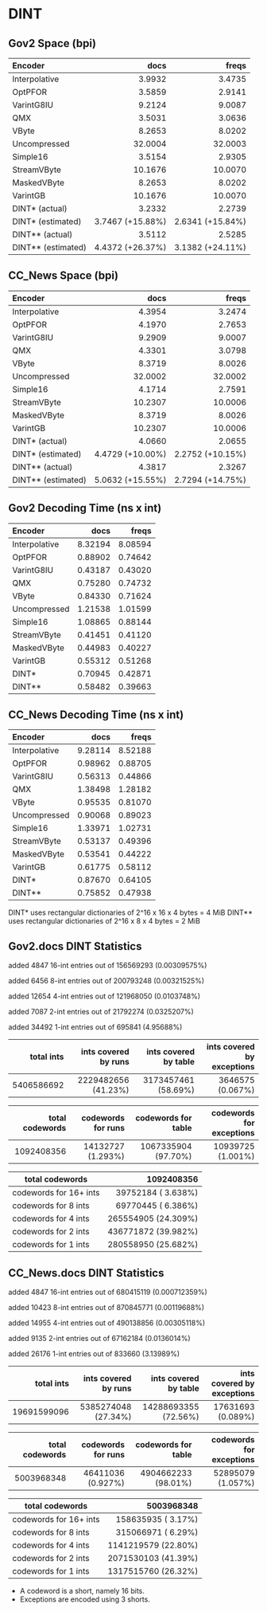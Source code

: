 DINT
====

Gov2 Space (bpi)
----------------

| Encoder           | docs              | freqs            |
|:------------------|------------------:|-----------------:|
| Interpolative     |  3.9932           |  3.4735          |
| OptPFOR           |  3.5859           |  2.9141          |
| VarintG8IU        |  9.2124           |  9.0087          |
| QMX               |  3.5031           |  3.0636          |
| VByte             |  8.2653           |  8.0202          |
| Uncompressed      | 32.0004           | 32.0003          |
| Simple16          |  3.5154           |  2.9305          |
| StreamVByte       | 10.1676           | 10.0070          |
| MaskedVByte       |  8.2653           |  8.0202          |
| VarintGB          | 10.1676           | 10.0070          |
| DINT*  (actual)   |  3.2332           |  2.2739          |
| DINT*  (estimated)|  3.7467 (+15.88%) |  2.6341 (+15.84%)|
| DINT** (actual)   |  3.5112           |  2.5285          |
| DINT** (estimated)|  4.4372 (+26.37%) |  3.1382 (+24.11%)|

CC_News Space (bpi)
-------------------

| Encoder           | docs              | freqs            |
|:------------------|------------------:|-----------------:|
| Interpolative     |  4.3954           |  3.2474          |
| OptPFOR           |  4.1970           |  2.7653          |
| VarintG8IU        |  9.2909           |  9.0007          |
| QMX               |  4.3301           |  3.0798          |
| VByte             |  8.3719           |  8.0026          |
| Uncompressed      | 32.0002           | 32.0002          |
| Simple16          |  4.1714           |  2.7591          |
| StreamVByte       | 10.2307           | 10.0006          |
| MaskedVByte       |  8.3719           |  8.0026          |
| VarintGB          | 10.2307           | 10.0006          |
| DINT*  (actual)   |  4.0660           |  2.0655          |
| DINT*  (estimated)|  4.4729 (+10.00%) |  2.2752 (+10.15%)|
| DINT** (actual)   |  4.3817           |  2.3267          |
| DINT** (estimated)|  5.0632 (+15.55%) |  2.7294 (+14.75%)|

Gov2 Decoding Time (ns x int)
-----------------------------

| Encoder           | docs        | freqs       |
|:------------------|------------:|------------:|
| Interpolative     | 8.32194     | 8.08594     |
| OptPFOR           | 0.88902     | 0.74642     |
| VarintG8IU        | 0.43187     | 0.43020     |
| QMX               | 0.75280     | 0.74732     |
| VByte             | 0.84330     | 0.71624     |
| Uncompressed      | 1.21538     | 1.01599     |
| Simple16          | 1.08865     | 0.88144     |
| StreamVByte       | 0.41451     | 0.41120     |
| MaskedVByte       | 0.44983     | 0.40227     |
| VarintGB          | 0.55312     | 0.51268     |
| DINT*             | 0.70945     | 0.42871     |
| DINT**            | 0.58482     | 0.39663     |

CC_News Decoding Time (ns x int)
--------------------------------

| Encoder           | docs        | freqs       |
|:------------------|------------:|------------:|
| Interpolative     | 9.28114     | 8.52188     |
| OptPFOR           | 0.98962     | 0.88705     |
| VarintG8IU        | 0.56313     | 0.44866     |
| QMX               | 1.38498     | 1.28182     |
| VByte             | 0.95535     | 0.81070     |
| Uncompressed      | 0.90068     | 0.89023     |
| Simple16          | 1.33971     | 1.02731     |
| StreamVByte       | 0.53137     | 0.49396     |
| MaskedVByte       | 0.53541     | 0.44222     |
| VarintGB          | 0.61775     | 0.58112     |
| DINT*             | 0.87670     | 0.64105     |
| DINT**            | 0.75852     | 0.47938     |

DINT*  uses rectangular dictionaries of 2^16 x 16 x 4 bytes = 4 MiB
DINT** uses rectangular dictionaries of 2^16 x  8 x 4 bytes = 2 MiB

Gov2.docs DINT Statistics
-------------------------

added  4847 16-int entries out of 156569293 (0.00309575%)

added  6456  8-int entries out of 200793248 (0.00321525%)

added 12654  4-int entries out of 121968050 (0.0103748%)

added  7087  2-int entries out of  21792274 (0.0325207%)

added 34492  1-int entries out of    695841 (4.95688%)

| total ints      | ints covered by runs | ints covered by table | ints covered by exceptions |
|----------------:|---------------------:|----------------------:|---------------------------:|
| 5406586692      | 2229482656 (41.23%)  | 3173457461 (58.69%)   | 3646575  (0.067%)          |

| total codewords | codewords for runs   | codewords for table   | codewords for exceptions   |
|----------------:|---------------------:|----------------------:|---------------------------:|
| 1092408356      | 14132727 (1.293%)    | 1067335904 (97.70%)   | 10939725  (1.001%)         |

| total codewords         | 1092408356           |
|-------------------------|---------------------:|
| codewords for 16+ ints  |  39752184 ( 3.638%)  |
| codewords for  8  ints  |  69770445 ( 6.386%)  |
| codewords for  4  ints  | 265554905 (24.309%)  |
| codewords for  2  ints  | 436771872 (39.982%)  |
| codewords for  1  ints  | 280558950 (25.682%)  |


CC_News.docs DINT Statistics
----------------------------

added  4847 16-int entries out of 680415119 (0.000712359%)

added 10423  8-int entries out of 870845771 (0.00119688%)

added 14955  4-int entries out of 490138856 (0.00305118%)

added  9135  2-int entries out of  67162184 (0.0136014%)

added 26176  1-int entries out of    833660 (3.13989%)

| total ints      | ints covered by runs | ints covered by table | ints covered by exceptions |
|----------------:|---------------------:|----------------------:|---------------------------:|
| 19691599096     | 5385274048 (27.34%)  | 14288693355 (72.56%)  | 17631693  (0.089%)         |

| total codewords | codewords for runs   | codewords for table   | codewords for exceptions   |
|----------------:|---------------------:|----------------------:|---------------------------:|
| 5003968348      | 46411036 (0.927%)    | 4904662233 (98.01%)   | 52895079  (1.057%)         |

| total codewords         | 5003968348           |
|-------------------------|---------------------:|
| codewords for 16+ ints  |  158635935 ( 3.17%)  |
| codewords for  8  ints  |  315066971 ( 6.29%)  |
| codewords for  4  ints  | 1141219579 (22.80%)  |
| codewords for  2  ints  | 2071530103 (41.39%)  |
| codewords for  1  ints  | 1317515760 (26.32%)  |

- A codeword is a short, namely 16 bits.
- Exceptions are encoded using 3 shorts.

